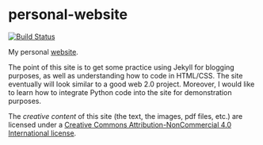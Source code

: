 personal-website
============
[![Build Status](https://travis-ci.org/Travis-S/personal-website.svg?branch=master)](https://travis-ci.org/Travis-S/personal-website)

My personal [website](http://www.unm.edu/~tscholten).

The point of this site is to get some practice using Jekyll for blogging purposes, as well as understanding how to code in HTML/CSS. The site eventually will look similar to a good web 2.0 project. Moreover, I would like to learn how to integrate Python code into the site for demonstration purposes.

The *creative content* of this site (the text, the images, pdf files, etc.) are licensed under a [Creative Commons Attribution-NonCommercial 4.0 International license](https://creativecommons.org/licenses/by-nc/4.0/). 
